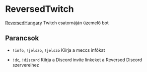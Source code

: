 # ReversedTwitch

[ReversedHungary](https://www.twitch.tv/reversedhungary/) Twitch csatornáján üzemelő bot

## Parancsok

- `!info`, `!jelszo`, `!jelszó`
   Kiírja a meccs infókat

- `!dc`, `!discord`
   Kiírja a Discord invite linkeket a Reversed Discord szervereihez